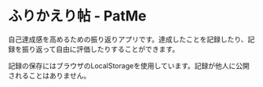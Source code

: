 # ふりかえり帖 - PatMe

自己達成感を高めるための振り返りアプリです。達成したことを記録したり、記録を振り返って自由に評価したりすることができます。

記録の保存にはブラウザのLocalStorageを使用しています。記録が他人に公開されることはありません。
